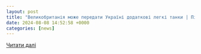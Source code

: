 ```yaml
---
layout: post
title: "Великобританія може передати Україні додаткові легкі танки | Південний Кур’єр"
date: 2024-08-08 14:52:58 +0000
categories: [news]
---
```


[Читати далі](https://uc.od.ua/news/war/1258652)
